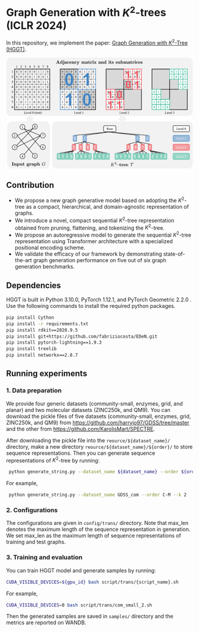# Graph Generation with $K^2$-trees (ICLR 2024)

In this repository, we implement the paper: [Graph Generation with $K^{2}$-Tree (HGGT)](https://openreview.net/pdf?id=RIEW6M9YoV).

<p align="center">
    <img width="750" src="assets/k2_tree_4.png"/>
</p>

## Contribution

+ We propose a new graph generative model based on adopting the $K^2$-tree as a compact, hierarchical, and domain-agnostic representation of graphs.
+ We introduce a novel, compact sequential $K^2$-tree representation obtained from pruning, flattening, and tokenizing the $K^2$-tree.
+ We propose an autoregressive model to generate the sequential $K^2$-tree representation using Transformer architecture with a specialized positional encoding scheme.
+ We validate the efficacy of our framework by demonstrating state-of-the-art graph generation performance on five out of six graph generation benchmarks.

## Dependencies

HGGT is built in Python 3.10.0, PyTorch 1.12.1, and PyTorch Geometric 2.2.0 . Use the following commands to install the required python packages.

```sh
pip install Cython
pip install -r requirements.txt
pip install rdkit==2020.9.5
pip install git+https://github.com/fabriziocosta/EDeN.git
pip install pytorch-lightning==1.9.3
pip install treelib
pip install networkx==2.8.7
```

## Running experiments

### 1. Data preparation

We provide four generic datasets (community-small, enzymes, grid, and planar) and two molecular datasets (ZINC250k, and QM9). You can download the pickle files of five datasets (community-small, enzymes, grid, ZINC250k, and QM9) from https://github.com/harryjo97/GDSS/tree/master and the other from https://github.com/KarolisMart/SPECTRE. 

After downloading the pickle file into the `reource/${dataset_name}/` directory, make a new directory `reource/${dataset_name}/${order}/` to store sequence representations. Then you can generate sequence representations of $K^2$-tree by running:

```sh
 python generate_string.py --dataset_name ${dataset_name} --order ${order} --k ${k}
```

For example,
```sh
 python generate_string.py --dataset_name GDSS_com --order C-M --k 2
```

### 2. Configurations

The configurations are given in `config/trans/` directory. Note that max_len denotes the maximum length of the sequence representation in generation. We set max_len as the maximum length of sequence representations of training and test graphs.

### 3. Training and evaluation

You can train HGGT model and generate samples by running:
```sh
CUDA_VISIBLE_DEVICES=${gpu_id} bash script/trans/{script_name}.sh
```

For example, 
```sh
CUDA_VISIBLE_DEVICES=0 bash script/trans/com_small_2.sh
```

Then the generated samples are saved in  `samples/` directory and the metrics are reported on WANDB.
